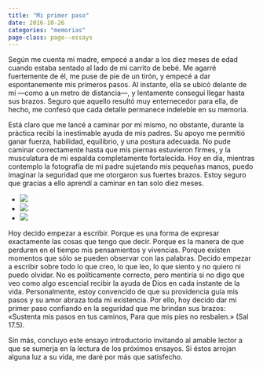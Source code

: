 ```yaml
---
title: "Mi primer paso"
date: 2016-10-26
categories: "memorias"
page-class: page--essays
---
```


Según me cuenta mi madre, empecé a andar a los diez meses de edad cuando estaba sentado al lado de mi carrito de bebé. Me agarré fuertemente de él, me puse de pie de un tirón, y empecé a dar espontanemente mis primeros pasos.<!--more--> Al instante, ella se ubicó delante de mí —como a un metro de distancia—, y lentamente conseguí llegar hasta sus brazos. Seguro que aquello resultó muy enternecedor para ella, de hecho, me confesó que cada detalle permanece indeleble en su memoria.

Está claro que me lancé a caminar por mí mismo, no obstante, durante la práctica recibí la inestimable ayuda de mis padres. Su apoyo me permitió ganar fuerza, habilidad, equilibrio, y una postura adecuada. No pude caminar correctamente hasta que mis piernas estuvieron firmes, y la musculatura de mi espalda completamente fortalecida. Hoy en día, mientras contemplo la fotografía de mi padre sujetando mis pequeñas manos, puedo imaginar la seguridad que me otorgaron sus fuertes brazos. Estoy seguro que gracias a ello aprendí a caminar en tan solo diez meses.

<ul id="js-gallery" class="gallery  gallery--1-of-3">
  <li data-img="/assets/img/essays/{{ page.slug }}.img.01.jpg">
    <img src="/assets/img/essays/{{ page.slug }}.thumb.01.jpg"/>
  </li><!--
--><li data-img="/assets/img/essays/{{ page.slug }}.img.02.jpg">
    <img src="/assets/img/essays/{{ page.slug }}.thumb.02.jpg"/>
  </li><!--
--><li data-img="/assets/img/essays/{{ page.slug }}.img.03.jpg">
    <img src="/assets/img/essays/{{ page.slug }}.thumb.03.jpg"/>
  </li>
</ul><!-- /layout -->

Hoy decido empezar a escribir. Porque es una forma de expresar exactamente las cosas que tengo que decir. Porque es la manera de que perduren en el tiempo mis pensamientos y vivencias. Porque existen momentos que sólo se pueden observar con las palabras. Decido empezar a escribir sobre todo lo que creo, lo que leo, lo que siento y no quiero ni puedo olvidar. No es políticamente correcto, pero mentiría si no digo que veo como algo escencial recibir la ayuda de Dios en cada instante de la vida. Personalmente, estoy convencido de que su providencia guía mis pasos y su amor abraza toda mi existencia. Por ello, hoy decido dar mi primer paso confiando en la seguridad que me brindan sus brazos: «Sustenta mis pasos en tus caminos, Para que mis pies no resbalen.» (Sal 17.5).

Sin más, concluyo este ensayo introductorio invitando al amable lector a que se sumerja en la lectura de los próximos ensayos. Si éstos arrojan alguna luz a su vida, me daré por más que satisfecho.
